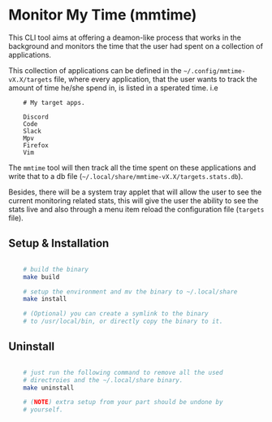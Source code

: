 # Monitor My Time (mmtime)

This CLI tool aims at offering a deamon-like process that works in the background and monitors the
time that the user had spent on a collection of applications.

This collection of applications can be defined in the `~/.config/mmtime-vX.X/targets` file, where every
application, that the user wants to track the amount of time he/she spend in, is listed in a sperated
time. i.e

```
    # My target apps.

    Discord 
    Code 
    Slack 
    Mpv 
    Firefox 
    Vim 

```


The `mmtime` tool will then track all the time spent on these applications and write that to a 
db file (`~/.local/share/mmtime-vX.X/targets.stats.db`).

Besides, there will be a system tray applet that will allow the user to see the current monitoring related stats, this will give the user the ability to see the stats live and also through a menu item reload the configuration file (`targets` file).

## Setup & Installation

```sh

    # build the binary 
    make build

    # setup the environment and mv the binary to ~/.local/share
    make install

    # (Optional) you can create a symlink to the binary
    # to /usr/local/bin, or directly copy the binary to it.

```

## Uninstall 

```sh

    # just run the following command to remove all the used
    # directroies and the ~/.local/share binary.
    make uninstall

    # (NOTE) extra setup from your part should be undone by
    # yourself.

```





